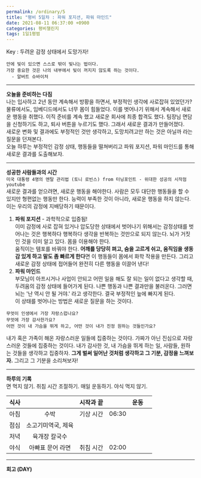 ```yaml
---
permalink: /ordinary/5
title: "평비 5일차 : 파워 포지션, 파워 마인드"
date: 2021-08-11 06:37:00 +0900
categories: 평비챌린지
tags: 1일1평범
---  
```

Key : 두려운 감정 상태에서 도망가자! 
```
안에 빛이 있으면 스스로 밖이 빛나는 법이다.
가장 중요한 것은 나의 내부에서 빛이 꺼지지 않도록 하는 것이다.
  - 알버트 슈바이처
```

---
**오늘을 준비하는 다짐**  
나는 입사하고 2년 동안 계속해서 방황을 하면서, 부정적인 생각에 사로잡혀 있었던가? 물류에서도, 임베디드에서도 너무 몸이 힘들었다. 이를 벗어나기 위해서 계속해서 새로운 행동을 취했다. 이직 준비를 계속 했고 새로운 회사에 최종 합격도 했다. 팀장님 면담을 신청하기도 하고, 퇴사 버튼을 누르기도 했다. 그래서 새로운 결과가 만들어졌다.  
새로운 변화 및 결과에도 부정적인 것만 생각하고, 도망치려고만 하는 것은 아닐까 라는 질문을 던져본다.  
오늘 하루는 부정적인 감정 상태, 행동들을 떨쳐버리고 파워 포지션, 파워 마인드를 통해 새로운 결과를 도출해보자.

---
**성공한 사람들과의 시간**  
`미국 대통령 4명의 멘탈 관리법 (토니 로빈스) from 터닝포인트 - 위대한 성공의 시작점 youtube`  
새로운 결과를 얻으려면, 새로운 행동을 해야한다. 사람은 모두 대단한 행동들을 할 수 있지만 형편없는 행동만 한다. 능력이 부족한 것이 아니라, 새로운 행동을 하지 않는다. 이는 우리의 감정에 지배당하기 때문이다.  
1. **파워 포지션** - 과학적으로 입증됨!  
  이미 감정에 사로 잡혀 있거나 압도당한 상태에서 벗어나기 위해서는 감정상태를 벗어나는 것은 행복하다 행복하다 생각을 반복하는 것만으로 되지 않는다. 뇌가 거짓인 것을 이미 알고 있다. 몸을 이용해야 한다.  
  움직이는 템포를 바꿔야 한다. **어깨를 당당히 펴고, 숨을 고르게 쉬고, 움직임을 생동감 있게 하고 말도 좀 빠르게 한다**면 이 행동들이 몸에서 화학 작용을 만든다. 그리고 새로운 감정 상태에 접어들어 완전히 다른 행동을 이끌어 낸다!
2. **파워 마인드**  
  부모님이 아프시거나 사업이 안되고 어떤 일을 해도 잘 되는 일이 없다고 생각할 때, 두려움의 감정 상태에 들어가게 된다. 나쁜 행동과 나쁜 결과만을 불러온다. 그러면 뇌는 '난 역시 안 될 거야.' 라고 생각한다. 결국 부정적인 늪에 빠지게 된다.  
  이 상태를 벗어나는 방법은 새로운 질문을 하는 것이다.  
  ```
  무엇이 인생에서 가장 자랑스럽나요?
  무엇에 가장 감사한가요?
  어떤 것이 내 가슴을 뛰게 하고, 어떤 것이 내가 진정 원하는 것들인가요?
  ```
  내가 혹은 가족이 해온 자랑스러운 일들에 집중하는 것이다. 가짜가 아닌 진심으로 자랑스러운 것들에 집중하는 것이다. 내가 감사한 것, 내 가슴을 뛰게 하는 일, 사람들, 원하는 것들을 생각하고 집중하자. **그게 벌써 일어난 것처럼 생각하고 그 기분, 감정을 느껴보자.** 그리고 그 기분을 소리쳐보자!

---
**하루의 기록**  
면 먹지 않기. 취침 시간 조절하기. 매일 운동하기. 야식 먹지 않기. 

| 식사 |  | 시작과 끝 |  | 운동 |  |
|:----:|:----:|:----:|:----:|:----:|:----:|
| 아침 | 수박 | 기상 시간 | 06:30 |  |  |
| 점심 | 소고기미역국, 제육 |  |  |  |  |
| 저녁 | 육개장 칼국수 |  |  |  |  |
| 야식 | 아빠표 문어 라면 | 취침 시간 | 02:00 |  |  |

---
**회고 (DAY)**  

